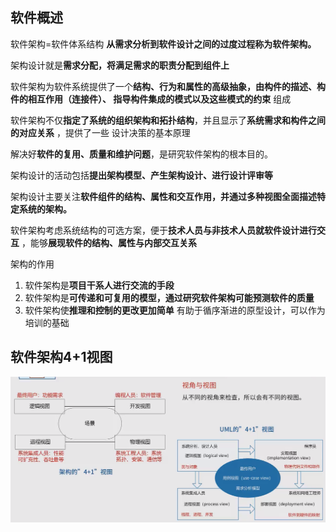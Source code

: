 
## 软件概述
软件架构=软件体系结构
**从需求分析到软件设计之间的过度过程称为软件架构。**

架构设计就是**需求分配，将满足需求的职责分配到组件上**

软件架构为软件系统提供了一个**结构、行为和属性的高级抽象，由构件的描述、构件的相互作用（连接件）、
指导构件集成的模式以及这些模式的约束** 组成

软件架构不仅**指定了系统的组织架构和拓扑结构**，并且显示了**系统需求和构件之间的对应关系** ，提供了一些
设计决策的基本原理 

解决好**软件的复用、质量和维护问题**，是研究软件架构的根本目的。

架构设计的活动包括**提出架构模型、产生架构设计、进行设计评审等**

架构设计主要关注**软件组件的结构、属性和交互作用，并通过多种视图全面描述特定系统的架构。**

软件架构考虑系统结构的可选方案，便于**技术人员与非技术人员就软件设计进行交互** ，能够**展现软件的结构、属性与内部交互关系**

架构的作用
1. 软件架构是**项目干系人进行交流的手段**
2. 软件架构是**可传递和可复用的模型，通过研究软件架构可能预测软件的质量**
3. 软件架构使**推理和控制的更改更加简单** 有助于循序渐进的原型设计，可以作为培训的基础

## 软件架构4+1视图
![img.png](img/13架构视图.png)


